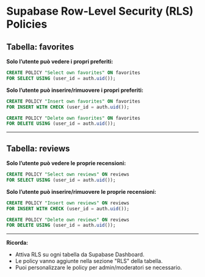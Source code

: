 # Supabase Row-Level Security (RLS) Policies

## Tabella: favorites

**Solo l’utente può vedere i propri preferiti:**
```sql
CREATE POLICY "Select own favorites" ON favorites
FOR SELECT USING (user_id = auth.uid());
```

**Solo l’utente può inserire/rimuovere i propri preferiti:**
```sql
CREATE POLICY "Insert own favorites" ON favorites
FOR INSERT WITH CHECK (user_id = auth.uid());

CREATE POLICY "Delete own favorites" ON favorites
FOR DELETE USING (user_id = auth.uid());
```

---

## Tabella: reviews

**Solo l’utente può vedere le proprie recensioni:**
```sql
CREATE POLICY "Select own reviews" ON reviews
FOR SELECT USING (user_id = auth.uid());
```

**Solo l’utente può inserire/rimuovere le proprie recensioni:**
```sql
CREATE POLICY "Insert own reviews" ON reviews
FOR INSERT WITH CHECK (user_id = auth.uid());

CREATE POLICY "Delete own reviews" ON reviews
FOR DELETE USING (user_id = auth.uid());
```

---

**Ricorda:**
- Attiva RLS su ogni tabella da Supabase Dashboard.
- Le policy vanno aggiunte nella sezione "RLS" della tabella.
- Puoi personalizzare le policy per admin/moderatori se necessario. 